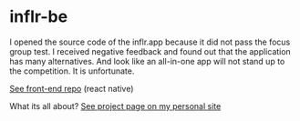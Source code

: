 # inflr-be

I opened the source code of the inflr.app because it did not pass the focus group test. I received negative feedback and found out that the application has many alternatives. And look like an all-in-one app will not stand up to the competition. It is unfortunate.

[See front-end repo](https://github.com/kiselev-nikolay/inflr-fe) (react native)

What its all about? [See project page on my personal site](https://nikolai.works/inflrappv1)
